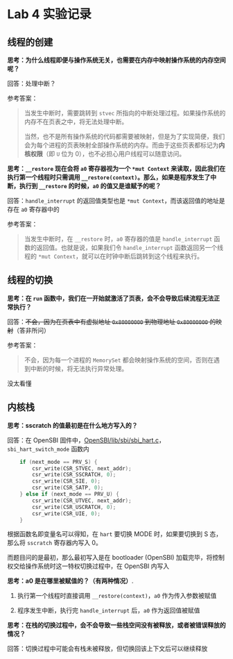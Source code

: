 # Lab 4 实验记录

## 线程的创建

**思考：为什么线程即便与操作系统无关，也需要在内存中映射操作系统的内存空间呢？**

回答：处理中断？

参考答案：

> 当发生中断时，需要跳转到 `stvec` 所指向的中断处理过程。如果操作系统的内存不在页表之中，将无法处理中断。
>
> 当然，也不是所有操作系统的代码都需要被映射，但是为了实现简便，我们会为每个进程的页表映射全部操作系统的内存。而由于这些页表都标记为**内核权限**（即 `U` 位为 0），也不必担心用户线程可以随意访问。

**思考：`__restore` 现在会将 `a0` 寄存器视为一个 `*mut Context` 来读取，因此我们在执行第一个线程时只需调用 `__restore(context)`。那么，如果是程序发生了中断，执行到 `__restore` 的时候，`a0` 的值又是谁赋予的呢？**

回答：`handle_interrupt` 的返回值类型也是 `*mut Context`，而该返回值的地址是存在 `a0` 寄存器中的

参考答案：

> 当发生中断时，在 `__restore` 时，`a0` 寄存器的值是 `handle_interrupt` 函数的返回值。也就是说，如果我们令 `handle_interrupt` 函数返回另一个线程的 `*mut Context`，就可以在时钟中断后跳转到这个线程来执行。

## 线程的切换

**思考：在 `run` 函数中，我们在一开始就激活了页表，会不会导致后续流程无法正常执行？**

回答：~~不会，因为在页表中有虚拟地址 `0x80000000` 到物理地址 `0x80000000` 的映射~~（答非所问）

参考答案：

> 不会，因为每一个进程的 `MemorySet` 都会映射操作系统的空间，否则在遇到中断的时候，将无法执行异常处理。

没太看懂

## 内核栈

**思考：sscratch 的值最初是在什么地方写入的？**

回答：在 OpenSBI 固件中，[OpenSBI/lib/sbi/sbi_hart.c](https://github.com/riscv/opensbi/blob/2314101989684585f942b50a827aac4886825ba1/lib/sbi/sbi_hart.c)，`sbi_hart_switch_mode` 函数内

```c
    if (next_mode == PRV_S) {
        csr_write(CSR_STVEC, next_addr);
        csr_write(CSR_SSCRATCH, 0);
        csr_write(CSR_SIE, 0);
        csr_write(CSR_SATP, 0);
    } else if (next_mode == PRV_U) {
        csr_write(CSR_UTVEC, next_addr);
        csr_write(CSR_USCRATCH, 0);
        csr_write(CSR_UIE, 0);
    }
```

根据函数名即变量名可以得知，在 `hart` 要切换 MODE 时，如果要切换到 S 态，那么将 `sscratch` 寄存器内写入 0。

而题目问的是最初，那么最初写入是在 bootloader (OpenSBI) 加载完毕，将控制权交给操作系统时这一特权切换过程中，在 OpenSBI 内写入

**思考：a0 是在哪里被赋值的？（有两种情况）**.

1. 执行第一个线程时直接调用 `__restore(context)`，`a0` 作为传入参数被赋值

2. 程序发生中断，执行完 `handle_interrupt` 后，`a0` 作为返回值被赋值

**思考：在栈的切换过程中，会不会导致一些栈空间没有被释放，或者被错误释放的情况？**

回答：切换过程中可能会有栈未被释放，但切换回该上下文后可以继续释放
